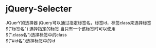 # jQuery-Selecter
JQuerY的选择器
jQuery可以通过指定标签名，标签id，标签class来选择标签<br>
$("标签名") 选择指定的标签 当只有一个该标签时可以使用<br>
$(".class名")选择标签中的class<br>
$("#id名")选择标签中的id<br>
 
